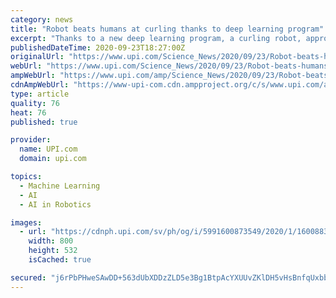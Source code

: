 ```yaml
---
category: news
title: "Robot beats humans at curling thanks to deep learning program"
excerpt: "Thanks to a new deep learning program, a curling robot, appropriately named Curly, was able to win three out of four matches against curlers from South Korea's national teams."
publishedDateTime: 2020-09-23T18:27:00Z
originalUrl: "https://www.upi.com/Science_News/2020/09/23/Robot-beats-humans-at-curling-thanks-to-deep-learning-program/5991600873549/"
webUrl: "https://www.upi.com/Science_News/2020/09/23/Robot-beats-humans-at-curling-thanks-to-deep-learning-program/5991600873549/"
ampWebUrl: "https://www.upi.com/amp/Science_News/2020/09/23/Robot-beats-humans-at-curling-thanks-to-deep-learning-program/5991600873549/"
cdnAmpWebUrl: "https://www-upi-com.cdn.ampproject.org/c/s/www.upi.com/amp/Science_News/2020/09/23/Robot-beats-humans-at-curling-thanks-to-deep-learning-program/5991600873549/"
type: article
quality: 76
heat: 76
published: true

provider:
  name: UPI.com
  domain: upi.com

topics:
  - Machine Learning
  - AI
  - AI in Robotics

images:
  - url: "https://cdnph.upi.com/sv/ph/og/i/5991600873549/2020/1/16008835508632/v1.5/Robot-beats-humans-at-curling-thanks-to-deep-learning-program.jpg"
    width: 800
    height: 532
    isCached: true

secured: "j6rPbPHweSAwDD+563dUbXDDzZLD5e3Bg1BtpAcYXUUvZKlDH5vHsBnfqUxbbUBIbD3Q2+uYgU1qASjX0wK3QRZScP7SwIaeRTe8Detg1YSgQl9bpBAC/2K6aMFWMV6VKKbNhN23R39GtlyK1H4RY9bQQ1gUmwBhIf2hxahNW4Jzgut3xTvsIvpy//W3YrdQfaewL1qAeVRf9UCao8IZn/aBiatXa3m6bRJQcUEvYAMxqNzpmd5tyIoJ/MA/lUTc4hgy0726BXhGCoZFJ8DZ+YHrqVXaDu1L+cQ01EucqWmWpKU1RTaBopnuuNaR6OqEy7mtMU0M/apZjMRGUOd7qXOJKJ4bAQ7Qvtvm3KyQGbU=;KEDX4G/w838lXqt5z3CDCA=="
---
```


